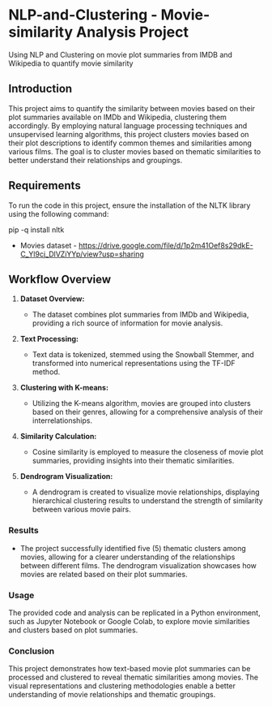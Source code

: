 # NLP-and-Clustering - Movie-similarity Analysis Project
Using NLP and Clustering on movie plot summaries from IMDB and Wikipedia to quantify movie similarity

## Introduction
This project aims to quantify the similarity between movies based on their plot summaries available on IMDb and Wikipedia, clustering them accordingly. By employing natural language processing techniques and unsupervised learning algorithms, this project clusters movies based on their plot descriptions to identify common themes and similarities among various films.
The goal is to cluster movies based on thematic similarities to better understand their relationships and groupings.

## Requirements
To run the code in this project, ensure the installation of the NLTK library using the following command:

pip -q install nltk

- Movies dataset - https://drive.google.com/file/d/1p2m41Oef8s29dkE-C_Yl9cj_DlVZiYYp/view?usp=sharing


## Workflow Overview

1. **Dataset Overview:**
   - The dataset combines plot summaries from IMDb and Wikipedia, providing a rich source of information for movie analysis.

2. **Text Processing:**
   - Text data is tokenized, stemmed using the Snowball Stemmer, and transformed into numerical representations using the TF-IDF method.

3. **Clustering with K-means:**
   - Utilizing the K-means algorithm, movies are grouped into clusters based on their genres, allowing for a comprehensive analysis of their interrelationships.

4. **Similarity Calculation:**
   - Cosine similarity is employed to measure the closeness of movie plot summaries, providing insights into their thematic similarities.

5. **Dendrogram Visualization:**
   - A dendrogram is created to visualize movie relationships, displaying hierarchical clustering results to understand the strength of similarity between various movie pairs.

### Results

- The project successfully identified five (5) thematic clusters among movies, allowing for a clearer understanding of the relationships between different films.  The dendrogram visualization showcases how movies are related based on their plot summaries.

### Usage

The provided code and analysis can be replicated in a Python environment, such as Jupyter Notebook or Google Colab, to explore movie similarities and clusters based on plot summaries.

### Conclusion

This project demonstrates how text-based movie plot summaries can be processed and clustered to reveal thematic similarities among movies. The visual representations and clustering methodologies enable a better understanding of movie relationships and thematic groupings.
